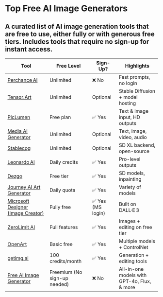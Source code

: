 # Top Free AI Image Generators

## A curated list of AI image generation tools that are free to use, either fully or with generous free tiers. Includes tools that require no sign-up for instant access.

| Tool                                                                               | Free Level                   | Sign-Up?         | Highlights                            |
| ---------------------------------------------------------------------------------- | ---------------------------- | ---------------- | ------------------------------------- |
| [Perchance AI](https://perchance.org/ai-art)                                       | Unlimited                    | ❌ No             | Fast prompts, no login                |
| [Tensor.Art](https://tensor.art/)                                                  | Unlimited                    | Optional         | Stable Diffusion + model hosting      |
| [PicLumen](https://www.piclumen.com/)                                              | Free plan                    | ✅ Yes            | Text & image input, HD outputs        |
| [Media AI Generator](https://media.io/ai-image-generator.html)                     | Unlimited                    | Optional         | Text, image, video, audio             |
| [Stablecog](https://stablecog.com/)                                                | Unlimited                    | Optional         | SD XL backend, open-source            |
| [Leonardo AI](https://leonardo.ai/)                                                | Daily credits                | ✅ Yes            | Pro-level outputs                     |
| [Dezgo](https://dezgo.com/)                                                        | Free tier                    | ✅ Yes            | SD models, inpainting                 |
| [Journey AI Art Generator](https://www.journeyaiart.com/)                          | Daily quota                  | ✅ Yes            | Variety of models                     |
| [Microsoft Designer (Image Creator)](https://designer.microsoft.com/image-creator) | Fully free                   | ✅ Yes (MS login) | Built on DALL·E 3                     |
| [ZeroLimit AI](https://zerolimit.ai/)                                              | Full features                | ✅ Yes            | Images + editing on free tier         |
| [OpenArt](https://openart.ai/)                                                     | Basic free                   | ✅ Yes            | Multiple models + ControlNet          |
| [getimg.ai](https://getimg.ai/)                                                    | 100 credits/month            | ✅ Yes            | Generation + editing tools            |
| [Free AI Image Generator](https://ai-image-generator.co)                                | Freemium (No sign-up needed) | ❌ No             | All-in-one models with GPT-4o, Flux, & more |
